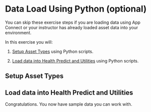 # Data Load Using Python (optional)

You can skip these exercise steps if you are loading data using App Connect or your instructor has already loaded asset data into your environment.

In this exercise you will:

1. [Setup Asset Types](#setup_assetypes) using Python scripts.

2. [Load data into Health Predict and Utilities](#load_asset_data_python)  using Python scripts.


## Setup Asset Types
<a name="setup_assetypes"></a>

    
## Load data into Health Predict and Utilities
<a name="load_asset_data_python"></a>

Congratulations.  You now have sample data you can work with.

